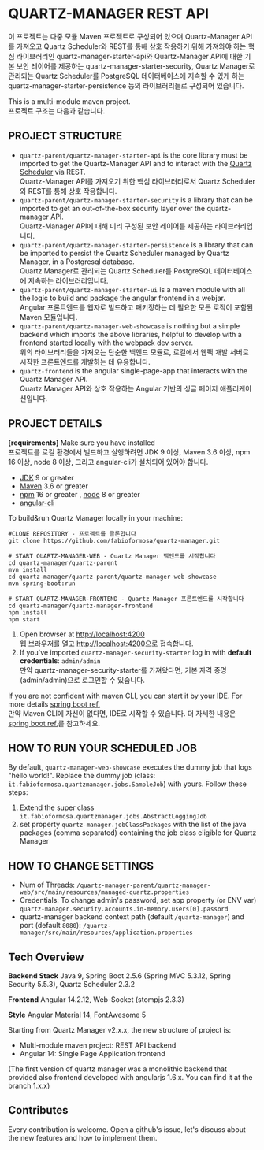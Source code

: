 # QUARTZ-MANAGER REST API

이 프로젝트는 다중 모듈 Maven 프로젝트로 구성되어 있으며 Quartz-Manager API를 가져오고 Quartz Scheduler와 REST를 통해 상호 작용하기 위해 가져와야 하는 핵심 라이브러리인 quartz-manager-starter-api와 Quartz-Manager API에 대한 기본 보안 레이어를 제공하는 quartz-manager-starter-security, Quartz Manager로 관리되는 Quartz Scheduler를 PostgreSQL 데이터베이스에 지속할 수 있게 하는 quartz-manager-starter-persistence 등의 라이브러리들로 구성되어 있습니다.

This is a multi-module maven project.<br>
프로젝트 구조는 다음과 같습니다.

## PROJECT STRUCTURE
* `quartz-parent/quartz-manager-starter-api` is the core library must be imported to get the Quartz-Manager API and to interact with the [Quartz Scheduler](http://www.quartz-scheduler.org/) via REST.<br>
Quartz-Manager API를 가져오기 위한 핵심 라이브러리로서 Quartz Scheduler와 REST를 통해 상호 작용합니다.
* `quartz-parent/quartz-manager-starter-security` is a library that can be imported to get an out-of-the-box security layer over the quartz-manager API.<br>
Quartz-Manager API에 대해 미리 구성된 보안 레이어를 제공하는 라이브러리입니다.
* `quartz-parent/quartz-manager-starter-persistence` is a library that can be imported to persist the Quartz Scheduler managed by Quartz Manager, in a Postgresql database.<br>
Quartz Manager로 관리되는 Quartz Scheduler를 PostgreSQL 데이터베이스에 지속하는 라이브러리입니다.
* `quartz-parent/quartz-manager-starter-ui`  is a maven module with all the logic to build and package the angular frontend in a webjar.<br>
Angular 프론트엔드를 웹자로 빌드하고 패키징하는 데 필요한 모든 로직이 포함된 Maven 모듈입니다.
* `quartz-parent/quartz-manager-web-showcase` is nothing but a simple backend which imports the above libraries, helpful to develop with a frontend started locally with the webpack dev server.<br>
위의 라이브러리들을 가져오는 단순한 백엔드 모듈로, 로컬에서 웹팩 개발 서버로 시작한 프론트엔드를 개발하는 데 유용합니다.
* `quartz-frontend` is the angular single-page-app that interacts with the Quartz Manager API.<br>
Quartz Manager API와 상호 작용하는 Angular 기반의 싱글 페이지 애플리케이션입니다.

## PROJECT DETAILS
**[requirements]** Make sure you have installed<br>
프로젝트를 로컬 환경에서 빌드하고 실행하려면 JDK 9 이상, Maven 3.6 이상, npm 16 이상, node 8 이상, 그리고 angular-cli가 설치되어 있어야 합니다.
* [JDK](https://java.com/download/) 9 or greater
* [Maven](https://maven.apache.org/) 3.6 or greater
* [npm](https://www.npmjs.com/get-npm) 16 or greater , [node](https://nodejs.org) 8 or greater
* [angular-cli](https://cli.angular.io/)

To build&run Quartz Manager locally in your machine:

```
#CLONE REPOSITORY - 프로젝트를 클론합니다
git clone https://github.com/fabioformosa/quartz-manager.git

# START QUARTZ-MANAGER-WEB - Quartz Manager 백엔드를 시작합니다
cd quartz-manager/quartz-parent
mvn install
cd quartz-manager/quartz-parent/quartz-manager-web-showcase
mvn spring-boot:run

# START QUARTZ-MANAGER-FRONTEND - Quartz Manager 프론트엔드를 시작합니다
cd quartz-manager/quartz-manager-frontend
npm install
npm start

```

1. Open browser at [http://localhost:4200](http://localhost:4200) <br>
  웹 브라우저를 열고 [http://localhost:4200](http://localhost:4200)으로 접속합니다.
1. If you've imported `quartz-manager-security-starter` log in with **default credentials**: `admin/admin`<br>
만약 quartz-manager-security-starter를 가져왔다면, 기본 자격 증명(admin/admin)으로 로그인할 수 있습니다.

If you are not confident with maven CLI, you can start it by your IDE. For more details [spring boot ref.](http://docs.spring.io/spring-boot/docs/current/reference/html/using-boot-running-your-application.html)<br>
만약 Maven CLI에 자신이 없다면, IDE로 시작할 수 있습니다. 더 자세한 내용은 [spring boot ref.](http://docs.spring.io/spring-boot/docs/current/reference/html/using-boot-running-your-application.html)를 참고하세요.


## HOW TO RUN YOUR SCHEDULED JOB
By default, `quartz-manager-web-showcase` executes the dummy job that logs "hello world!".
Replace the dummy job (class: `it.fabioformosa.quartzmanager.jobs.SampleJob`) with yours. Follow these steps:

1. Extend the super class `it.fabioformosa.quartzmanager.jobs.AbstractLoggingJob`
1. set property `quartz-manager.jobClassPackages` with the list of the java packages (comma separated) containing the job class eligible for Quartz Manager

## HOW TO CHANGE SETTINGS
* Num of Threads: `/quartz-manager-parent/quartz-manager-web/src/main/resources/managed-quartz.properties`
* Credentials: To change admin's password, set app property (or ENV var) `quartz-manager.security.accounts.in-memory.users[0].passord`
* quartz-manager backend context path (default `/quartz-manager`) and port (default `8080`): `/quartz-manager/src/main/resources/application.properties`

## Tech Overview

**Backend Stack** Java 9, Spring Boot 2.5.6 (Spring MVC 5.3.12, Spring Security 5.5.3), Quartz Scheduler 2.3.2

**Frontend** Angular 14.2.12, Web-Socket (stompjs 2.3.3)

**Style** Angular Material 14, FontAwesome 5

Starting from Quartz Manager v2.x.x, the new structure of project is:
* Multi-module maven project: REST API backend
* Angular 14: Single Page Application frontend

(The first version of quartz manager was a monolithic backend that provided also frontend developed with angularjs 1.6.x. You can find it at the branch 1.x.x)

## Contributes

Every contribution is welcome. Open a github's issue, let's discuss about the new features and how to implement them.
